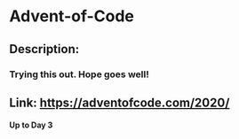 # Advent-of-Code

## Description:

### Trying this out. Hope goes well!

## Link: https://adventofcode.com/2020/

#### Up to Day 3
